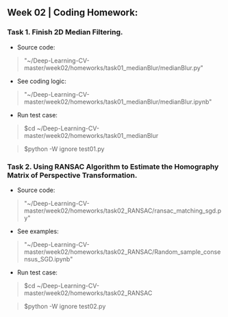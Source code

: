 ## Week 02 | Coding Homework: 

### Task 1. Finish 2D Median Filtering.  
* Source code:
>"~/Deep-Learning-CV-master/week02/homeworks/task01_medianBlur/medianBlur.py"

* See coding logic:
>"~/Deep-Learning-CV-master/week02/homeworks/task01_medianBlur/medianBlur.ipynb"

* Run test case:
>$cd ~/Deep-Learning-CV-master/week02/homeworks/task01_medianBlur

>$python -W ignore test01.py

### Task 2.  Using RANSAC Algorithm to Estimate the Homography Matrix of Perspective Transformation.
* Source code:
>"~/Deep-Learning-CV-master/week02/homeworks/task02_RANSAC/ransac_matching_sgd.py"

* See examples:
>"~/Deep-Learning-CV-master/week02/homeworks/task02_RANSAC/Random_sample_consensus_SGD.ipynb"

* Run test case:
>$cd ~/Deep-Learning-CV-master/week02/homeworks/task02_RANSAC

>$python -W ignore test02.py